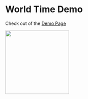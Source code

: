 # World Time Demo

Check out of the [Demo Page](https://developers.rune.ai/tech-demos/world-time/)

<img src="https://github.com/user-attachments/assets/22fbcd00-d1f4-44f6-b5be-4f63178c57cd" width="200">
